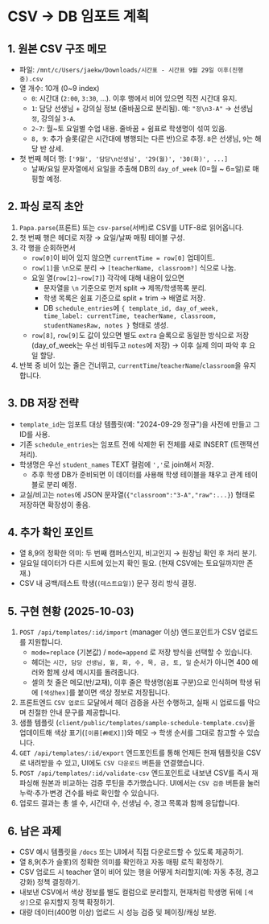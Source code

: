# CSV → DB 임포트 계획

## 1. 원본 CSV 구조 메모
- 파일: `/mnt/c/Users/jaekw/Downloads/시간표 - 시간표 9월 29일 이후(진행중).csv`
- 열 개수: 10개 (0~9 index)
  - `0`: 시간대 (`2:00`, `3:30`, ...). 이후 행에서 비어 있으면 직전 시간대 유지.
  - `1`: 담당 선생님 + 강의실 정보 (줄바꿈으로 분리됨). 예: `"정\n3-A"` → 선생님 `정`, 강의실 `3-A`.
  - `2~7`: 월~토 요일별 수업 내용. 줄바꿈 + 쉼표로 학생명이 섞여 있음.
  - `8, 9`: 추가 슬롯(같은 시간대에 병행되는 다른 반)으로 추정. `8`은 선생님, `9`는 해당 반 상세.
- 첫 번째 헤더 행: `['9월', '담당\n선생님', '29(월)', '30(화)', ...]`
  - 날짜/요일 문자열에서 요일을 추출해 DB의 `day_of_week` (0=월 ~ 6=일)로 매핑할 예정.

## 2. 파싱 로직 초안
1. `Papa.parse`(프론트) 또는 `csv-parse`(서버)로 CSV를 UTF-8로 읽어옵니다.
2. 첫 번째 행은 헤더로 저장 → 요일/날짜 매핑 테이블 구성.
3. 각 행을 순회하면서
   - `row[0]`이 비어 있지 않으면 `currentTime = row[0]` 업데이트.
   - `row[1]`을 `\n`으로 분리 → `[teacherName, classroom?]` 식으로 나눔.
   - 요일 열(`row[2]~row[7]`) 각각에 대해 내용이 있으면
     - 문자열을 `\n` 기준으로 먼저 split → 제목/학생목록 분리.
     - 학생 목록은 쉼표 기준으로 split + trim → 배열로 저장.
     - DB `schedule_entries`에 `{ template_id, day_of_week, time_label: currentTime, teacherName, classroom, studentNamesRaw, notes }` 형태로 생성.
   - `row[8]`, `row[9]`도 값이 있으면 별도 `extra` 슬록으로 동일한 방식으로 저장 (day_of_week는 우선 비워두고 `notes`에 저장) → 이후 실제 의미 파악 후 요일 할당.
4. 반복 중 비어 있는 줄은 건너뛰고, `currentTime`/`teacherName`/`classroom`을 유지합니다.

## 3. DB 저장 전략
- `template_id`는 임포트 대상 템플릿(예: "2024-09-29 정규")을 사전에 만들고 그 ID를 사용.
- 기존 `schedule_entries`는 임포트 전에 삭제한 뒤 전체를 새로 INSERT (트랜잭션 처리).
- 학생명은 우선 `student_names` TEXT 컬럼에 `','`로 join해서 저장.
  - 추후 학생 DB가 준비되면 이 데이터를 사용해 학생 테이블을 채우고 관계 테이블로 분리 예정.
- 교실/비고는 `notes`에 JSON 문자열(`{"classroom":"3-A","raw":...}`) 형태로 저장하면 확장성이 좋음.

## 4. 추가 확인 포인트
- 열 8,9의 정확한 의미: 두 번째 캠퍼스인지, 비고인지 → 원장님 확인 후 처리 분기.
- 일요일 데이터가 다른 시트에 있는지 확인 필요. (현재 CSV에는 토요일까지만 존재.)
- CSV 내 공백/테스트 학생(`(테스트요일)`) 문구 정리 방식 결정.

## 5. 구현 현황 (2025-10-03)
1. `POST /api/templates/:id/import` (manager 이상) 엔드포인트가 CSV 업로드를 지원합니다.
   - `mode=replace` (기본값) / `mode=append` 로 저장 방식을 선택할 수 있습니다.
   - 헤더는 `시간, 담당 선생님, 월, 화, 수, 목, 금, 토, 일` 순서가 아니면 400 에러와 함께 상세 메시지를 돌려줍니다.
   - 셀의 첫 줄은 메모(반/교재), 이후 줄은 학생명(쉼표 구분)으로 인식하며 학생 뒤에 `[색상hex]`를 붙이면 색상 정보로 저장됩니다.
2. 프론트엔드 `CSV 업로드` 모달에서 헤더 검증을 사전 수행하고, 실패 시 업로드를 막으며 친절한 안내 문구를 제공합니다.
3. 샘플 템플릿 (`client/public/templates/sample-schedule-template.csv`)을 업데이트해 색상 표기(`[이름[#HEX]]`)와 메모 → 학생 순서를 그대로 참고할 수 있습니다.
4. `GET /api/templates/:id/export` 엔드포인트를 통해 언제든 현재 템플릿을 CSV로 내려받을 수 있고, UI에도 `CSV 다운로드` 버튼을 연결했습니다.
5. `POST /api/templates/:id/validate-csv` 엔드포인트로 내보낸 CSV를 즉시 재파싱해 원본과 비교하는 검증 루틴을 추가했습니다. UI에서는 `CSV 검증` 버튼을 눌러 누락·추가·변경 건수를 바로 확인할 수 있습니다.
6. 업로드 결과는 총 셀 수, 시간대 수, 선생님 수, 경고 목록과 함께 응답합니다.

## 6. 남은 과제
- CSV 예시 템플릿을 `/docs` 또는 UI에서 직접 다운로드할 수 있도록 제공하기.
- 열 8,9(추가 슬롯)의 정확한 의미를 확인하고 자동 매핑 로직 확정하기.
- CSV 업로드 시 teacher 열이 비어 있는 행을 어떻게 처리할지(예: 자동 추정, 경고 강화) 정책 결정하기.
- 내보낸 CSV에서 색상 정보를 별도 컬럼으로 분리할지, 현재처럼 학생명 뒤에 `[색상]`으로 유지할지 정책 확정하기.
- 대량 데이터(400명 이상) 업로드 시 성능 검증 및 페이징/캐싱 보완.
